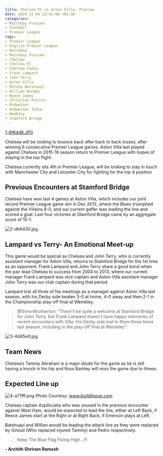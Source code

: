 ```yaml
---
title: Chelsea FC vs Aston Villa- Preview
date: 2019-12-04 13:41:00 +05:30
categories:
- Matchday Preview
- Football
- Premier League
tags:
- Premier League
- English Premier League
- Matchday
- Matchday Preview
- Chelsea
- Chelsea FC
- Chelsea India
- Frank Lampard
- John Terry
- Aston Villa
- Mitchy Batshuayi
- Willian Borges
- Reece James
- Christian Pulisic
- Budweiser
- Budweiser India
- Wembley
- Stamford Bridge
---
```


[1-6f64d8.JPG](/uploads/1-6f64d8.JPG)

Chelsea will be looking to bounce back after back to back losses, after winning 6 consecutive Premier League games. Aston Villa last played against Chelsea in 2015-16 season return to Premier League with hopes of staying in the top flight. 

Chelsea currently sits 4th in Premier League, will be looking to stay in touch with Manchester City and Leicester City for fighting for the top 4 position

## Previous Encounters at Stamford Bridge

Chelsea have won last 4 games at Aston Villa, which includes our joint record Premier League game win in Dec 2012, where the Blues triumphed against the Villains 8-0, and our current gaffer was leading the line and scored a goal. Last four victories at Stamford Bridge came by an aggregate score of 15-1.

![2-db6430.jpg](/uploads/2-db6430.jpg)

## Lampard vs Terry- An Emotional Meet-up

This game would be special as Chelsea and John Terry, who is currently assistant manager for Aston Villa, returns to Stamford Bridge for the 1st time as an opponent. Frank Lampard and John Terry share a good bond when the pair lead Chelsea to success from 2004 to 2013, where our current manager Frank Lampard was vice captain and Aston Villa assistant manager John Terry was our club captain during that period.

Lampard lost all three of his meetings as a manager against Aston Villa last season, with his Derby side beaten 3-0 at home, 4-0 away and then 2-1 in the Championship play-off final at Wembley.

> @SimonBrotherton: "There'll be quite a welcome at Stamford Bridge for John Terry, but Frank Lampard doesn't have happy memories of recent encounters with Villa. His Derby side lost to them three times last season, including in the play-off final at Wembley".

![3-4d45e9.jpg](/uploads/3-4d45e9.jpg)

## Team News

Chelsea’s Tammy Abraham is a major doubt for the game as he is still having a knock in his hip and Ross Barkley will miss the game due to illness.

## Expected Line up

![4-a71fff.png](/uploads/4-a71fff.png) *Photo Courtesy: www.buildlineup.com*

Chelsea captain Azpilicueta who was unused in the previous encounter against West Ham, would be expected to lead the line, either at Left Back, if Reece James start at the Right or at Right Back, if Emerson plays at Left. 

Batshuayi and Willian would be leading the attack line as they were replaced by Giroud (Who replaced injured Tammy) and Pedro respectively.

> Keep The Blue Flag Flying High...!!!

**- Archith Shriram Ramesh**